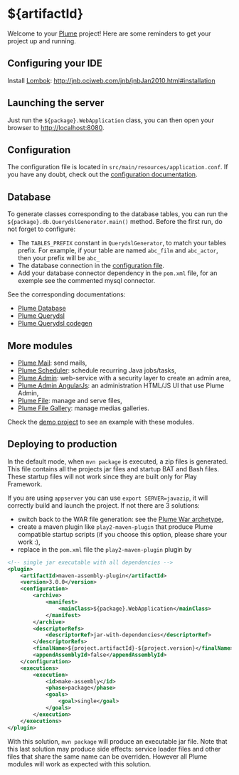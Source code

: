 ${artifactId}
=============

Welcome to your [Plume](https://github.com/Coreoz/Plume) project!
Here are some reminders to get your project up and running.

Configuring your IDE
--------------------
Install [Lombok](https://projectlombok.org/): http://jnb.ociweb.com/jnb/jnbJan2010.html#installation

Launching the server
--------------------
Just run the `${package}.WebApplication` class, you can then open your browser to <http://localhost:8080>.

Configuration
-------------
The configuration file is located in `src/main/resources/application.conf`.
If you have any doubt, check out the [configuration documentation](https://github.com/Coreoz/Plume/tree/master/plume-conf). 

Database
--------
To generate classes corresponding to the database tables,
you can run the `${package}.db.QuerydslGenerator.main()` method.
Before the first run, do not forget to configure:
- The `TABLES_PREFIX` constant in `QuerydslGenerator`, to match your tables prefix.
For example, if your table are named `abc_film` and `abc_actor`, then your prefix will be `abc_`
- The database connection in the [configuration file](#configuration).
- Add your database connector dependency in the `pom.xml` file, for an exemple see the commented mysql connector.

See the corresponding documentations:
- [Plume Database](https://github.com/Coreoz/Plume/tree/master/plume-db)
- [Plume Querydsl](https://github.com/Coreoz/Plume/tree/master/plume-db-querydsl)
- [Plume Querydsl codegen](https://github.com/Coreoz/Plume/tree/master/plume-db-querydsl-codegen)

More modules
------------
- [Plume Mail](https://github.com/Coreoz/Plume/tree/master/plume-mail): send mails,
- [Plume Scheduler](https://github.com/Coreoz/Plume/tree/master/plume-scheduler): schedule recurring Java jobs/tasks,
- [Plume Admin](https://github.com/Coreoz/Plume-admin): web-service with a security layer to create an admin area,
- [Plume Admin AngularJs](https://github.com/Coreoz/Plume-admin-ui-angularjs): an administration HTML/JS UI that use Plume Admin,
- [Plume File](https://github.com/Coreoz/Plume-file/tree/master/plume-file-core): manage and serve files,
- [Plume File Gallery](https://github.com/Coreoz/Plume-file/tree/master/plume-file-gallery): manage medias galleries.

Check the [demo project](https://github.com/Coreoz/Plume-demo/tree/master/plume-demo-full-guice-jersey)
to see an example with these modules.

Deploying to production
-----------------------
In the default mode, when `mvn package` is executed, a zip files is generated.
This file contains all the projects jar files and startup BAT and Bash files.
These startup files will not work since they are built only for Play Framework.

If you are using `appserver` you can use `export SERVER=javazip`, it will correctly build and launch the project.
If not there are 3 solutions:
- switch back to the WAR file generation: see the [Plume War archetype](../plume-archetype-querydsl-jersey-guice),
- create a maven plugin like `play2-maven-plugin` that produce Plume compatible startup scripts (if you choose this option, please share your work :),
- replace in the `pom.xml` file the `play2-maven-plugin` plugin by
```xml
<!-- single jar executable with all dependencies -->
<plugin>
	<artifactId>maven-assembly-plugin</artifactId>
	<version>3.0.0</version>
	<configuration>
		<archive>
			<manifest>
				<mainClass>${package}.WebApplication</mainClass>
			</manifest>
		</archive>
		<descriptorRefs>
			<descriptorRef>jar-with-dependencies</descriptorRef>
		</descriptorRefs>
		<finalName>${project.artifactId}-${project.version}</finalName>
		<appendAssemblyId>false</appendAssemblyId>
	</configuration>
	<executions>
		<execution>
			<id>make-assembly</id>
			<phase>package</phase>
			<goals>
				<goal>single</goal>
			</goals>
		</execution>
	</executions>
</plugin>
```
With this solution, `mvn package` will produce an executable jar file.
Note that this last solution may produce side effects: service loader files and other files 
that share the same name can be overriden.
However all Plume modules will work as expected with this solution.

